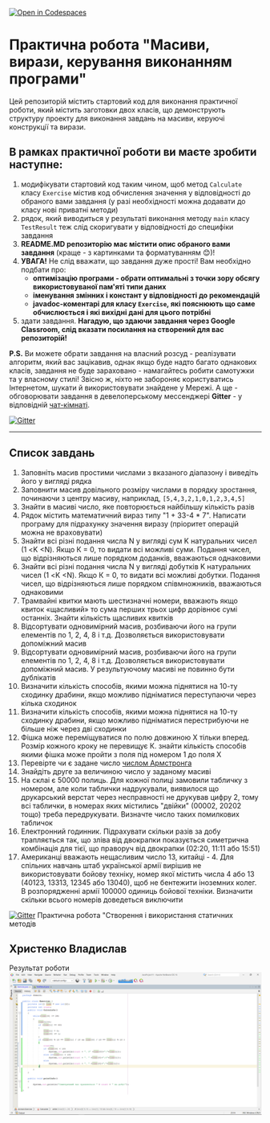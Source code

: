[![Open in Codespaces](https://classroom.github.com/assets/launch-codespace-f4981d0f882b2a3f0472912d15f9806d57e124e0fc890972558857b51b24a6f9.svg)](https://classroom.github.com/open-in-codespaces?assignment_repo_id=10128045)
# Практична робота "Масиви, вирази, керування виконанням програми"

Цей репозиторій містить стартовий код для виконання практичної роботи, який містить заготовки двох класів, що демонструють структуру проекту для виконання завдань на масиви, керуючі конструкції та вирази.

## В рамках практичної роботи ви маєте зробити наступне:
1. модифікувати стартовий код таким чином, щоб метод ```Calculate``` класу ```Exercise``` містив код обчислення значення у відповідності до обраного вами завдання (у разі необхідності можна додавати до класу нові приватні методи)
2. рядок, який виводиться у результаті виконання методу ```main``` класу ```TestResult``` теж слід скоригувати у відповідності до специфіки завдання
3. **README.MD репозиторію має містити опис обраного вами завдання** (краще - з картинками та форматуванням :blush:)!
4. **УВАГА!** Не слід вважати, що завдання дуже прості! Вам необхідно подбати про:
    * **оптимізацію програми - обрати оптимальні з точки зору обсягу використовуваної пам'яті типи даних**
    * **іменування змінних і констант у відповідності до рекомендацій**
    * **javadoc-коментарі для класу ```Exercise```, які пояснюють що саме обчислюється і які вихідні дані для цього потрібні**
5. здати завдання. **Нагадую, що здаючи завдання через Google Classroom, слід вказати посилання на створений для вас репозиторій!**

**P.S.** Ви можете обрати завдання на власний розсуд - реалізувати алгоритм, який вас зацікавив, однак якщо буде надто багато однакових класів, завдання не буде зараховано - намагайтесь робити самотужки та у власному стилі! Звісно ж, ніхто не забороняє користуватись Інтернетом, шукати й використовувати знайдене у Мережі. А ще - обговорювати завдання в девелоперському мессенджері **Gitter** - у відповідній [чат-кімнаті](https://gitter.im/PPC-SE-2020/OOP?utm_source=share-link&utm_medium=link&utm_campaign=share-link).

[![Gitter](https://badges.gitter.im/PPC-SE-2020/OOP.svg)](https://gitter.im/PPC-SE-2020/OOP?utm_source=badge&utm_medium=badge&utm_campaign=pr-badge)

----

## Список завдань
1. Заповніть масив простими числами з вказаного діапазону і виведіть його у вигляді рядка
2. Заповнити масив довільного розміру числами в порядку зростання, починаючи з центру масиву, наприклад, ````[5,4,3,2,1,0,1,2,3,4,5]````
4. Знайти в масиві число, яке повторюється найбільшу кількість разів
5. Рядок містить математичний вираз типу "1 + 33-4 * 7". Написати програму для підрахунку значення виразу (пріоритет операцій можна не враховувати)
6. Знайти всі різні подання числа N у вигляді сум K натуральних чисел (1 <K <N). Якщо К = 0, то видати всі можливі суми. Подання чисел, що відрізняються лише порядком доданків, вважаються однаковими
7. Знайти всі різні подання числа N у вигляді добутків K натуральних чисел (1 <K <N). Якщо К = 0, то видати всі можливі добутки. Подання чисел, що відрізняються лише порядком співмножників, вважаються однаковими
8. Трамвайні квитки мають шестизначні номери, вважають якщо квиток «щасливий» то сума перших трьох цифр дорівнює сумі останніх. Знайти кількість щасливих квитків
9. Відсортувати одновимірний масив, розбиваючи його на групи елементів по 1, 2, 4, 8 і т.д. Дозволяється використовувати допоміжний масив
10. Відсортувати одновимірний масив, розбиваючи його на групи елементів по 1, 2, 4, 8 і т.д. Дозволяється використовувати допоміжний масив. У результуючому масиві не повинно бути дублікатів
11. Визначити кількість способів, якими можна піднятися на 10-ту сходинку драбини, якщо можливо підніматися переступаючи через кілька сходинок
12. Визначити кількість способів, якими можна піднятися на 10-ту сходинку драбини, якщо можливо підніматися перестрибуючи не більше ніж через дві сходинки
13. Фішка може переміщуватися по полю довжиною Х тільки вперед. Розмір кожного кроку не перевищує К. знайти кількість способів якими фішка може пройти з поля під номером 1 до поля Х
14. Перевірте чи є задане число [числом Армстронга](https://uk.wikipedia.org/wiki/%D0%A7%D0%B8%D1%81%D0%BB%D0%B0_%D0%90%D1%80%D0%BC%D1%81%D1%82%D1%80%D0%BE%D0%BD%D0%B3%D0%B0)
15. Знайдіть друге за величиною число у заданому масиві 
16. На склаі є 50000 полиць. Для кожної полиці замовили табличку з номером, але коли таблички надрукували, виявилося що друкарський верстат через несправності не друкував цифру 2, тому всі таблички, в номерах яких містились "двійки" (00002, 20202 тощо) треба передрукувати. Визначте число таких помилкових табличок
17. Електронний годинник. Підрахувати скільки разів за добу трапляється так, що зліва від двокрапки показується симетрична комбінація для тієї, що праворуч від двокрапки (02:20, 11:11 або 15:51)
18. Американці вважають нещасливим число 13, китайці - 4. Для спільних навчань штаб української армії вирішив не використовувати бойову техніку, номер якої містить числа 4 або 13 (40123, 13313, 12345 або 13040), щоб не бентежити іноземних колег. В розпорядженні армії 100000 одиниць бойової техніки. Визначити скільки всього номерів доведеться виключити

[![Gitter](https://badges.gitter.im/PPC-SE-2020/OOP.svg)](https://gitter.im/PPC-SE-2020/OOP?utm_source=badge&utm_medium=badge&utm_campaign=pr-badge)
 Практична робота "Створення і використання статичних методів
## Христенко Владислав
Результат роботи
![alt-текст](1.png "Текст заголовка логотипа 1")
